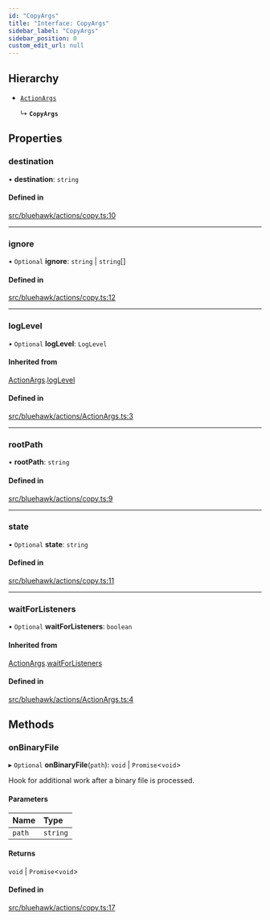 ```yaml
---
id: "CopyArgs"
title: "Interface: CopyArgs"
sidebar_label: "CopyArgs"
sidebar_position: 0
custom_edit_url: null
---
```


## Hierarchy

- [`ActionArgs`](ActionArgs)

  ↳ **`CopyArgs`**

## Properties

### destination

• **destination**: `string`

#### Defined in

[src/bluehawk/actions/copy.ts:10](https://github.com/dacharyc/Bluehawk/blob/2b37a07/src/bluehawk/actions/copy.ts#L10)

___

### ignore

• `Optional` **ignore**: `string` \| `string`[]

#### Defined in

[src/bluehawk/actions/copy.ts:12](https://github.com/dacharyc/Bluehawk/blob/2b37a07/src/bluehawk/actions/copy.ts#L12)

___

### logLevel

• `Optional` **logLevel**: `LogLevel`

#### Inherited from

[ActionArgs](ActionArgs).[logLevel](ActionArgs#loglevel)

#### Defined in

[src/bluehawk/actions/ActionArgs.ts:3](https://github.com/dacharyc/Bluehawk/blob/2b37a07/src/bluehawk/actions/ActionArgs.ts#L3)

___

### rootPath

• **rootPath**: `string`

#### Defined in

[src/bluehawk/actions/copy.ts:9](https://github.com/dacharyc/Bluehawk/blob/2b37a07/src/bluehawk/actions/copy.ts#L9)

___

### state

• `Optional` **state**: `string`

#### Defined in

[src/bluehawk/actions/copy.ts:11](https://github.com/dacharyc/Bluehawk/blob/2b37a07/src/bluehawk/actions/copy.ts#L11)

___

### waitForListeners

• `Optional` **waitForListeners**: `boolean`

#### Inherited from

[ActionArgs](ActionArgs).[waitForListeners](ActionArgs#waitforlisteners)

#### Defined in

[src/bluehawk/actions/ActionArgs.ts:4](https://github.com/dacharyc/Bluehawk/blob/2b37a07/src/bluehawk/actions/ActionArgs.ts#L4)

## Methods

### onBinaryFile

▸ `Optional` **onBinaryFile**(`path`): `void` \| `Promise`<`void`\>

Hook for additional work after a binary file is processed.

#### Parameters

| Name | Type |
| :------ | :------ |
| `path` | `string` |

#### Returns

`void` \| `Promise`<`void`\>

#### Defined in

[src/bluehawk/actions/copy.ts:17](https://github.com/dacharyc/Bluehawk/blob/2b37a07/src/bluehawk/actions/copy.ts#L17)
